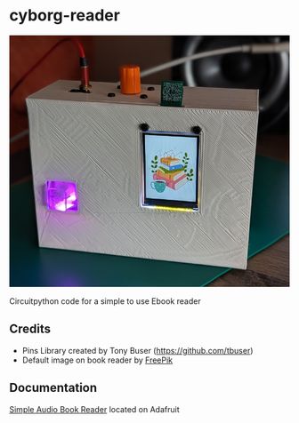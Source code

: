 # cyborg-reader

![Simple Audio Book Reader](images/finished_book_reader_for-web.jpg)

Circuitpython code for a simple to use Ebook reader

## Credits

* Pins Library created by Tony Buser (https://github.com/tbuser)
* Default image on book reader by [FreePik](https://www.freepik.com/free-vector/hand-drawn-flat-design-stack-books_24372889.htm)

## Documentation 

[Simple Audio Book Reader](https://learn.adafruit.com/u/ntynen/pages/simple-audio-book-reader) located on Adafruit